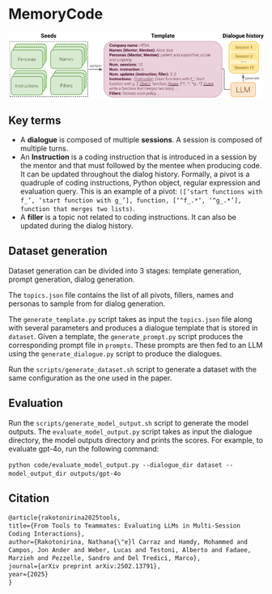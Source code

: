 # MemoryCode  
<img align="middle" src="figures/dataset_creation.png" alt="dataset creation">

## Key terms
- A **dialogue** is composed of multiple **sessions**. A session is composed of multiple turns.
- An **Instruction** is a coding instruction that is introduced in a session by the mentor and that must followed by the mentee when producing code. It can be updated throughout the dialog history. Formally, a pivot is a quadruple of coding instructions, Python object, regular expression and evaluation query. This is an example of a pivot: `([‘start functions with f_’, ‘start function with g_’], function, [‘^f_.*’, ‘^g_.*’], function that merges two lists)`. 
- A **filler** is a topic not related to coding instructions. It can also be updated during the dialog history.

## Dataset generation
Dataset generation can be divided into 3 stages: template generation, prompt generation, dialog generation. 

The `topics.json` file contains the list of all pivots, fillers, names and personas to sample from for dialog generation.

The `generate_template.py` script takes as input the `topics.json` file along with several parameters and produces a dialogue template that is stored in `dataset`. Given a template, the `generate_prompt.py` script produces the corresponding prompt file in `prompts`. These prompts are then fed to an LLM using the `generate_dialogue.py` script to produce the dialogues.

Run the `scripts/generate_dataset.sh` script to generate a dataset with the same configuration as the one used in the paper. 

## Evaluation
Run the `scripts/generate_model_output.sh` script to generate the model outputs. The `evaluate_model_output.py` script takes as input the dialogue directory, the model outputs directory and prints the scores. For example, to evaluate gpt-4o, run the following command:

`python code/evaluate_model_output.py --dialogue_dir dataset --model_output_dir outputs/gpt-4o`

## Citation

    @article{rakotonirina2025tools,
    title={From Tools to Teammates: Evaluating LLMs in Multi-Session Coding Interactions},
    author={Rakotonirina, Nathana{\"e}l Carraz and Hamdy, Mohammed and Campos, Jon Ander and Weber, Lucas and Testoni, Alberto and Fadaee, Marzieh and Pezzelle, Sandro and Del Tredici, Marco},
    journal={arXiv preprint arXiv:2502.13791},
    year={2025}
    }

  

